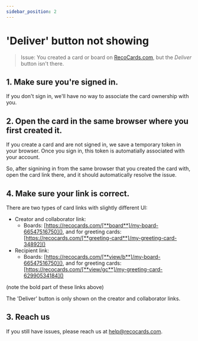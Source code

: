 ```yaml
---
sidebar_position: 2
---
```


# 'Deliver' button not showing

> Issue: You created a card or board on [RecoCards.com](https://recocards.com), but the *Deliver* button isn't there.

## 1. Make sure you're signed in.

If you don't sign in, we'll have no way to associate the card ownership with you.

## 2. Open the card in the same browser where you first created it.

If you create a card and are not signed in, we save a temporary token in your browser. Once you sign in, this token is automatially associated with your account.

So, after signining in from the same browser that you created the card with, open the card link there, and it should automatically resolve the issue.

## 4. Make sure your link is correct.

There are two types of card links with slightly different UI:
- Creator and collaborator link:
    - Boards: [https://recocards.com/[**board**]/my-board-66547516750](), and for greeting cards: [https://recocards.com/[**greeting-card**]/my-greeting-card-34892]()
- Recipient link:
    - Boards: [https://recocards.com/[**view/b**]/my-board-66547516750](), and for greeting cards: [https://recocards.com/[**view/gc**]/my-greeting-card-62990534184]()

(note the bold part of these links above)

The 'Deliver' button is only shown on the creator and collaborator links.

## 3. Reach us

If you still have issues, please reach us at help@recocards.com.
